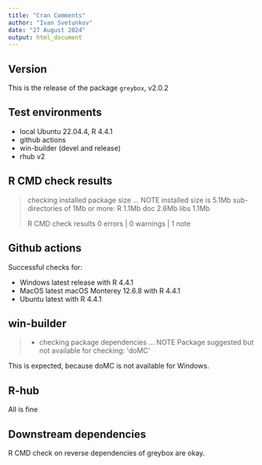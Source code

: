 ```yaml
---
title: "Cran Comments"
author: "Ivan Svetunkov"
date: "27 August 2024"
output: html_document
---
```


## Version
This is the release of the package `greybox`, v2.0.2


## Test environments
* local Ubuntu 22.04.4, R 4.4.1
* github actions
* win-builder (devel and release)
* rhub v2


## R CMD check results
> checking installed package size ... NOTE
>    installed size is  5.1Mb
>    sub-directories of 1Mb or more:
>      R      1.1Mb
>      doc    2.6Mb
>      libs   1.1Mb
>
>R CMD check results
>0 errors | 0 warnings | 1 note


## Github actions
Successful checks for:

- Windows latest release with R 4.4.1
- MacOS latest macOS Monterey 12.6.8 with R 4.4.1
- Ubuntu latest with R 4.4.1


## win-builder
>* checking package dependencies ... NOTE
>Package suggested but not available for checking: 'doMC'

This is expected, because doMC is not available for Windows.


## R-hub
All is fine

## Downstream dependencies
R CMD check on reverse dependencies of greybox are okay.
